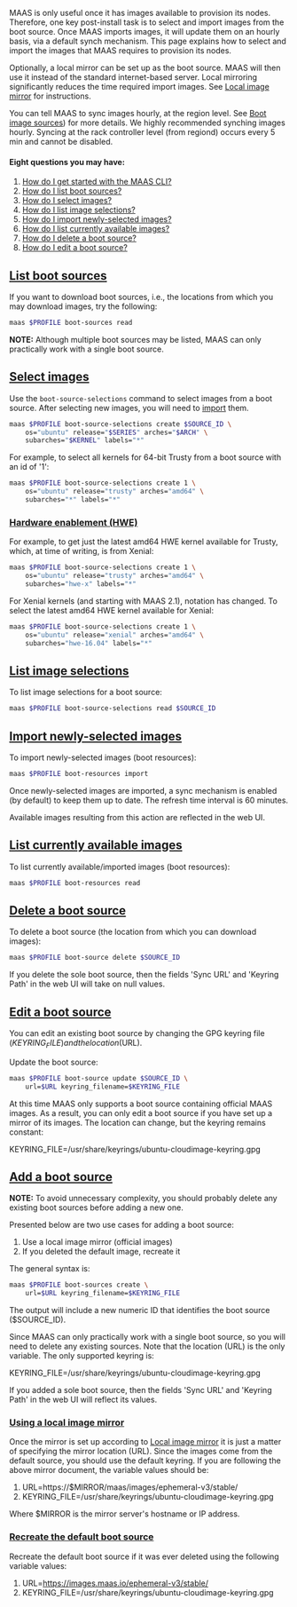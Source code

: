 <!-- deb-2-7-cli
 deb-2-7-cli -->

<!-- deb-2-7-ui
 deb-2-7-ui -->

<!-- deb-2-8-cli
 deb-2-8-cli -->

<!-- deb-2-8-ui
 deb-2-8-ui -->

<!-- deb-2-9-cli
 deb-2-9-cli -->

<!-- deb-2-9-ui
 deb-2-9-ui -->


<!-- snap-2-7-ui
 snap-2-7-ui -->

<!-- snap-2-8-cli
 snap-2-8-cli -->

<!-- snap-2-8-ui
 snap-2-8-ui -->

<!-- snap-2-9-cli
 snap-2-9-cli -->

<!-- snap-2-9-ui
 snap-2-9-ui -->

MAAS is only useful once it has images available to provision its nodes. Therefore, one key post-install task is to select and import images from the boot source. Once MAAS imports images, it will update them on an hourly basis, via a default synch mechanism.  This page explains how to select and import the images that MAAS requires to provision its nodes.

<!-- snap-2-7-ui snap-2-8-ui snap-2-9-ui deb-2-7-ui deb-2-8-ui deb-2-9-ui

#### Three questions you may have:

1. [How do I import standard images from maas.io?](#heading--import-maasio-image-ui)
2. [How do I use other image mirrors to download images?](#heading--image-mirrors)
3. [How do I import and provision non-Ubuntu images?](#heading--other-images)

Note that it is possible to build your own images in a limited sense: see [MAAS Image Builder](/t/maas-image-builder/1112).

<a href="#heading--import-maasio-image-ui"><h2 id="heading--import-maasio-image-ui">Importing images from maas.io</h2></a>

The 'Images' page shows what images and architectures have been selected and downloaded. By default, MAAS will automatically grab the most recent Ubuntu LTS releases (and amd64 architecture). Below, we have selected two additional releases:

<a href="https://discourse.maas.io/uploads/default/original/1X/d208922f1126ec92f6ef06cfaa5e16dbbfc613d0.png" target = "_blank"><img src="https://discourse.maas.io/uploads/default/original/1X/d208922f1126ec92f6ef06cfaa5e16dbbfc613d0.png"></a>
snap-2-7-ui snap-2-8-ui snap-2-9-ui deb-2-7-ui deb-2-8-ui deb-2-9-ui -->

<!-- deb-2-7-ui
You can tell MAAS to sync images hourly, at the region level, using a toggle switch in the top-right corner of the screen.  See [Boot image sources](/t/images/2701#boot-image-sources)) for more details. We highly recommended synching images hourly. Syncing at the rack controller level (from regiond) occurs every 5 min and cannot be disabled.
 deb-2-7-ui -->

<!-- deb-2-8-ui
You can tell MAAS to sync images hourly, at the region level, using a toggle switch in the top-right corner of the screen.  See [Boot image sources](/t/images/2703#boot-image-sources)) for more details. We highly recommended synching images hourly. Syncing at the rack controller level (from regiond) occurs every 5 min and cannot be disabled.
 deb-2-8-ui -->

<!-- deb-2-9-ui
You can tell MAAS to sync images hourly, at the region level, using a toggle switch in the top-right corner of the screen.  See [Boot image sources](/t/images/2705#boot-image-sources)) for more details. We highly recommended synching images hourly. Syncing at the rack controller level (from regiond) occurs every 5 min and cannot be disabled.
 deb-2-9-ui -->

<!-- snap-2-7-ui
You can tell MAAS to sync images hourly, at the region level, using a toggle switch in the top-right corner of the screen.  See [Boot image sources](/t/images/2695#boot-image-sources)) for more details. We highly recommended synching images hourly. Syncing at the rack controller level (from regiond) occurs every 5 min and cannot be disabled.
 snap-2-7-ui -->

<!-- snap-2-8-ui
You can tell MAAS to sync images hourly, at the region level, using a toggle switch in the top-right corner of the screen.  See [Boot image sources](/t/images/2697#boot-image-sources)) for more details. We highly recommended synching images hourly. Syncing at the rack controller level (from regiond) occurs every 5 min and cannot be disabled.
 snap-2-8-ui -->

<!-- snap-2-9-ui
You can tell MAAS to sync images hourly, at the region level, using a toggle switch in the top-right corner of the screen.  See [Boot image sources](/t/images/2699#boot-image-sources)) for more details. We highly recommended synching images hourly. Syncing at the rack controller level (from regiond) occurs every 5 min and cannot be disabled.
 snap-2-9-ui -->

<!-- snap-2-7-ui snap-2-8-ui snap-2-9-ui deb-2-7-ui deb-2-8-ui deb-2-9-ui
Click the 'Save selection' button to initiate the import. MAAS will present existing images along with the newly-selected ones. The latter will have their status updated as the import is processed:

<a href="https://discourse.maas.io/uploads/default/original/1X/f7daa92c97f1ada61c2172044d43856ed3e14b5f.png" target = "_blank"><img src="https://discourse.maas.io/uploads/default/original/1X/f7daa92c97f1ada61c2172044d43856ed3e14b5f.png"></a>

To remove an image, unselect it and click 'Save selection'.

<a href="#heading--image-mirrors"><h2 id="heading--image-mirrors">Image mirrors</h2></a>

You can also host Ubuntu images on a mirror. Configure this mirror by selecting 'Custom' beneath 'Choose source'. Enter the mirror URL and click 'Connect'.

Advanced options, such as using a GPG key or keyring to validate the mirror path (snap installation location: /snap/maas/current/usr/share/keyrings/ubuntu-cloudimage-keyring.gpg), are revealed by clicking 'Show advanced options':

<a href="https://discourse.maas.io/uploads/default/original/1X/dbe44a827e70e318a6139c3e335019a6a27c4374.png" target = "_blank"><img src="https://discourse.maas.io/uploads/default/original/1X/dbe44a827e70e318a6139c3e335019a6a27c4374.png"></a>
snap-2-7-ui snap-2-8-ui snap-2-9-ui deb-2-7-ui deb-2-8-ui deb-2-9-ui -->

<!-- deb-2-7-cli
Optionally, a local mirror can be set up as the boot source. MAAS will then use it instead of the standard internet-based server. Local mirroring significantly reduces the time required import images. See [Local image mirror](/t/local-image-mirror/2808) for instructions.
 deb-2-7-cli -->

<!-- deb-2-7-ui
Optionally, a local mirror can be set up as the boot source. MAAS will then use it instead of the standard internet-based server. Local mirroring significantly reduces the time required import images. See [Local image mirror](/t/local-image-mirror/2809) for instructions.
 deb-2-7-ui -->

<!-- deb-2-8-cli
Optionally, a local mirror can be set up as the boot source. MAAS will then use it instead of the standard internet-based server. Local mirroring significantly reduces the time required import images. See [Local image mirror](/t/local-image-mirror/2810) for instructions.
 deb-2-8-cli -->

<!-- deb-2-8-ui
Optionally, a local mirror can be set up as the boot source. MAAS will then use it instead of the standard internet-based server. Local mirroring significantly reduces the time required import images. See [Local image mirror](/t/local-image-mirror/2811) for instructions.
 deb-2-8-ui -->

<!-- deb-2-9-cli
Optionally, a local mirror can be set up as the boot source. MAAS will then use it instead of the standard internet-based server. Local mirroring significantly reduces the time required import images. See [Local image mirror](/t/local-image-mirror/2812) for instructions.
 deb-2-9-cli -->

<!-- deb-2-9-ui
Optionally, a local mirror can be set up as the boot source. MAAS will then use it instead of the standard internet-based server. Local mirroring significantly reduces the time required import images. See [Local image mirror](/t/local-image-mirror/2813) for instructions.
 deb-2-9-ui -->

Optionally, a local mirror can be set up as the boot source. MAAS will then use it instead of the standard internet-based server. Local mirroring significantly reduces the time required import images. See [Local image mirror](/t/local-image-mirror/2802) for instructions.

<!-- snap-2-7-ui
Optionally, a local mirror can be set up as the boot source. MAAS will then use it instead of the standard internet-based server. Local mirroring significantly reduces the time required import images. See [Local image mirror](/t/local-image-mirror/2803) for instructions.
 snap-2-7-ui -->

<!-- snap-2-8-cli
Optionally, a local mirror can be set up as the boot source. MAAS will then use it instead of the standard internet-based server. Local mirroring significantly reduces the time required import images. See [Local image mirror](/t/local-image-mirror/2804) for instructions.
 snap-2-8-cli -->

<!-- snap-2-8-ui
Optionally, a local mirror can be set up as the boot source. MAAS will then use it instead of the standard internet-based server. Local mirroring significantly reduces the time required import images. See [Local image mirror](/t/local-image-mirror/2805) for instructions.
 snap-2-8-ui -->

<!-- snap-2-9-cli
Optionally, a local mirror can be set up as the boot source. MAAS will then use it instead of the standard internet-based server. Local mirroring significantly reduces the time required import images. See [Local image mirror](/t/local-image-mirror/2806) for instructions.
 snap-2-9-cli -->

<!-- snap-2-9-ui
Optionally, a local mirror can be set up as the boot source. MAAS will then use it instead of the standard internet-based server. Local mirroring significantly reduces the time required import images. See [Local image mirror](/t/local-image-mirror/2807) for instructions.
 snap-2-9-ui -->

<!-- snap-2-7-ui snap-2-8-ui snap-2-9-ui deb-2-7-ui deb-2-8-ui deb-2-9-ui
<a href="#heading--other-images"><h2 id="heading--other-images">Other images</h2></a>

It is also possible to import and provision images other than Ubuntu. Images supported and provided by MAAS will appear beneath the 'Other Images' section. Currently, images for CentOS 6.6, CentOS 7.0, and CentOS 8.0 are available. These images can be imported and used just like the Ubuntu images above.

<a href="https://discourse.maas.io/uploads/default/original/1X/198aa78b2dd3a650f1b3909ae2c9269e159ca1dc.png" target = "_blank"><img src="https://discourse.maas.io/uploads/default/original/1X/198aa78b2dd3a650f1b3909ae2c9269e159ca1dc.png"></a>
snap-2-7-ui snap-2-8-ui snap-2-9-ui deb-2-7-ui deb-2-8-ui deb-2-9-ui -->

<!-- deb-2-7-cli
You can tell MAAS to sync images hourly, at the region level.  See [Boot image sources](/t/images/2700#boot-image-sources)) for more details. We highly recommended synching images hourly. Syncing at the rack controller level (from regiond) occurs every 5 min and cannot be disabled.
 deb-2-7-cli -->

<!-- deb-2-8-cli
You can tell MAAS to sync images hourly, at the region level.  See [Boot image sources](/t/images/2702#boot-image-sources)) for more details. We highly recommended synching images hourly. Syncing at the rack controller level (from regiond) occurs every 5 min and cannot be disabled.
 deb-2-8-cli -->

<!-- deb-2-9-cli
You can tell MAAS to sync images hourly, at the region level.  See [Boot image sources](/t/images/2704#boot-image-sources)) for more details. We highly recommended synching images hourly. Syncing at the rack controller level (from regiond) occurs every 5 min and cannot be disabled.
 deb-2-9-cli -->
 
You can tell MAAS to sync images hourly, at the region level.  See [Boot image sources](/t/images/2694#boot-image-sources)) for more details. We highly recommended synching images hourly. Syncing at the rack controller level (from regiond) occurs every 5 min and cannot be disabled.
 
<!-- snap-2-8-cli
You can tell MAAS to sync images hourly, at the region level.  See [Boot image sources](/t/images/2696#boot-image-sources)) for more details. We highly recommended synching images hourly. Syncing at the rack controller level (from regiond) occurs every 5 min and cannot be disabled.
 snap-2-8-cli -->

<!-- snap-2-9-cli
You can tell MAAS to sync images hourly, at the region level.  See [Boot image sources](/t/images/2698#boot-image-sources)) for more details. We highly recommended synching images hourly. Syncing at the rack controller level (from regiond) occurs every 5 min and cannot be disabled.
 snap-2-9-cli -->


#### Eight questions you may have:

1. [How do I get started with the MAAS CLI?](/t/maas-cli/802)
2. [How do I list boot sources?](#heading--list-boot-sources)
3. [How do I select images?](#heading--select-image)
4. [How do I list image selections?](#heading--list-image-selections)
5. [How do I import newly-selected images?](#heading--import-newly-selected-images)
6. [How do I list currently available images?](#heading--list-currently-available-images)
7. [How do I delete a boot source?](#heading--delete-a-boot-source)
8. [How do I edit a boot source?](#heading--edit-a-boot-source)

<a href="#heading--list-boot-sources"><h2 id="heading--list-boot-sources">List boot sources</h2></a>

If you want to download boot sources, i.e., the locations from which you may download images, try the following:

``` bash
maas $PROFILE boot-sources read
```

<strong>NOTE:</strong> 
Although multiple boot sources may be listed, MAAS can only practically work with a single boot source.


<a href="#heading--select-images"><h2 id="heading--select-images">Select images</h2></a>

Use the `boot-source-selections` command to select images from a boot source. After selecting new images, you will need to [import](#heading--import-newly-selected-images) them.

``` bash
maas $PROFILE boot-source-selections create $SOURCE_ID \
    os="ubuntu" release="$SERIES" arches="$ARCH" \
    subarches="$KERNEL" labels="*"
```

For example, to select all kernels for 64-bit Trusty from a boot source with an id of '1':

``` bash
maas $PROFILE boot-source-selections create 1 \
    os="ubuntu" release="trusty" arches="amd64" \
    subarches="*" labels="*"
```

<a href="#heading--hardware-enablement-hwe"><h3 id="heading--hardware-enablement-hwe">Hardware enablement (HWE)</h3></a>

For example, to get just the latest amd64 HWE kernel available for Trusty, which, at time of writing, is from Xenial:

``` bash
maas $PROFILE boot-source-selections create 1 \
    os="ubuntu" release="trusty" arches="amd64" \
    subarches="hwe-x" labels="*"
```

For Xenial kernels (and starting with MAAS 2.1), notation has changed. To select the latest amd64 HWE kernel available for Xenial:

``` bash
maas $PROFILE boot-source-selections create 1 \
    os="ubuntu" release="xenial" arches="amd64" \
    subarches="hwe-16.04" labels="*"
```

<a href="#heading--list-image-selections"><h2 id="heading--list-image-selections">List image selections</h2></a>

To list image selections for a boot source:

``` bash
maas $PROFILE boot-source-selections read $SOURCE_ID
```

<a href="#heading--import-newly-selected-images"><h2 id="heading--import-newly-selected-images">Import newly-selected images</h2></a>

To import newly-selected images (boot resources):

``` bash
maas $PROFILE boot-resources import
```

Once newly-selected images are imported, a sync mechanism is enabled (by default) to keep them up to date. The refresh time interval is 60 minutes.

Available images resulting from this action are reflected in the web UI.

<a href="#heading--list-currently-available-images"><h2 id="heading--list-currently-available-images">List currently available images</h2></a>

To list currently available/imported images (boot resources):

``` bash
maas $PROFILE boot-resources read
```

<a href="#heading--delete-a-boot-source"><h2 id="heading--delete-a-boot-source">Delete a boot source</h2></a>

To delete a boot source (the location from which you can download images): 

``` bash
maas $PROFILE boot-source delete $SOURCE_ID
```

If you delete the sole boot source, then the fields 'Sync URL' and 'Keyring Path' in the web UI will take on null values.

<a href="#heading--edit-a-boot-source"><h2 id="heading--edit-a-boot-source">Edit a boot source</h2></a>

You can edit an existing boot source by changing the GPG keyring file ($KEYRING_FILE) and the location ($URL).

Update the boot source:

``` bash
maas $PROFILE boot-source update $SOURCE_ID \
    url=$URL keyring_filename=$KEYRING_FILE
```

At this time MAAS only supports a boot source containing official MAAS images. As a result, you can only edit a boot source if you have set up a mirror of its images. The location can change, but the keyring remains constant:

KEYRING_FILE=/usr/share/keyrings/ubuntu-cloudimage-keyring.gpg

<a href="#heading--add-a-boot-source"><h2 id="heading--add-a-boot-source">Add a boot source</h2></a>

<strong>NOTE:</strong> 
To avoid unnecessary complexity, you should probably delete any existing boot sources before adding a new one.


Presented below are two use cases for adding a boot source:

1.  Use a local image mirror (official images)
2.  If you deleted the default image, recreate it

The general syntax is:

``` bash
maas $PROFILE boot-sources create \
    url=$URL keyring_filename=$KEYRING_FILE
```

The output will include a new numeric ID that identifies the boot source ($SOURCE_ID).

Since MAAS can only practically work with a single boot source, so you will need to delete any existing sources. Note that the location (URL) is the only variable. The only supported keyring is:

KEYRING_FILE=/usr/share/keyrings/ubuntu-cloudimage-keyring.gpg

If you added a sole boot source, then the fields 'Sync URL' and 'Keyring Path' in the web UI will reflect its values.

<a href="#heading--using-a-local-image-mirror"><h3 id="heading--using-a-local-image-mirror">Using a local image mirror</h3></a>


<!-- deb-2-7-cli
Once the mirror is set up according to [Local image mirror](/t/local-image-mirror/2808) it is just a matter of specifying the mirror location (URL). Since the images come from the default source, you should use the default keyring. If you are following the above mirror document, the variable values should be:
 deb-2-7-cli -->

<!-- deb-2-8-cli
Once the mirror is set up according to [Local image mirror](/t/local-image-mirror/2810) it is just a matter of specifying the mirror location (URL). Since the images come from the default source, you should use the default keyring. If you are following the above mirror document, the variable values should be:
 deb-2-8-cli -->

<!-- deb-2-9-cli
Once the mirror is set up according to [Local image mirror](/t/local-image-mirror/2812) it is just a matter of specifying the mirror location (URL). Since the images come from the default source, you should use the default keyring. If you are following the above mirror document, the variable values should be:
 deb-2-9-cli -->

Once the mirror is set up according to [Local image mirror](/t/local-image-mirror/2802) it is just a matter of specifying the mirror location (URL). Since the images come from the default source, you should use the default keyring. If you are following the above mirror document, the variable values should be:

<!-- snap-2-8-cli
Once the mirror is set up according to [Local image mirror](/t/local-image-mirror/2804) it is just a matter of specifying the mirror location (URL). Since the images come from the default source, you should use the default keyring. If you are following the above mirror document, the variable values should be:
 snap-2-8-cli -->

<!-- snap-2-9-cli
Once the mirror is set up according to [Local image mirror](/t/local-image-mirror/2806) it is just a matter of specifying the mirror location (URL). Since the images come from the default source, you should use the default keyring. If you are following the above mirror document, the variable values should be:
 snap-2-9-cli -->


1.   URL=https://$MIRROR/maas/images/ephemeral-v3/stable/
2.   KEYRING_FILE=/usr/share/keyrings/ubuntu-cloudimage-keyring.gpg

Where $MIRROR is the mirror server's hostname or IP address.

<a href="#heading--recreate-the-default-boot-source"><h3 id="heading--recreate-the-default-boot-source">Recreate the default boot source</h3></a>

Recreate the default boot source if it was ever deleted using the following variable values:

1.   URL=https://images.maas.io/ephemeral-v3/stable/
2.   KEYRING_FILE=/usr/share/keyrings/ubuntu-cloudimage-keyring.gpg